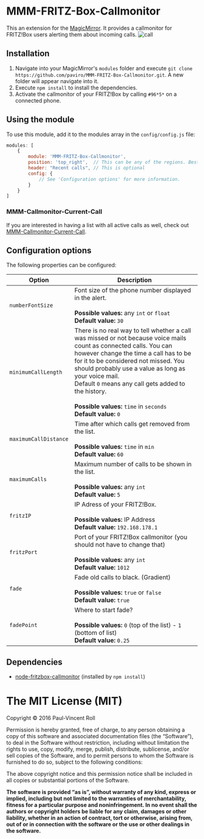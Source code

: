 # MMM-FRITZ-Box-Callmonitor
This an extension for the [MagicMirror](https://github.com/MichMich/MagicMirror). It provides a callmonitor for FRITZ!Box users alerting them about incoming calls.
![call](https://cloud.githubusercontent.com/assets/992826/14791014/3febe6b4-0b14-11e6-89d8-160a7c459835.png)


## Installation
1. Navigate into your MagicMirror's `modules` folder and execute `git clone https://github.com/paviro/MMM-FRITZ-Box-Callmonitor.git`. A new folder will appear navigate into it.
2. Execute `npm install` to install the dependencies.
3. Activate the callmonitor of your FRITZ!Box by calling `#96*5*` on a connected phone.

## Using the module

To use this module, add it to the modules array in the `config/config.js` file:
````javascript
modules: [
	{
		module: 'MMM-FRITZ-Box-Callmonitor',
		position: 'top_right',	// This can be any of the regions. Best results in left or right regions.
		header: "Recent calls", // This is optional
		config: {
			// See 'Configuration options' for more information.
		}
	}
]
````

### MMM-Callmonitor-Current-Call
If you are interested in having a list with all active calls as well, check out [MMM-Callmonitor-Current-Call](https://github.com/paviro/MMM-Callmonitor-Current-Call).

## Configuration options

The following properties can be configured:


<table width="100%">
	<!-- why, markdown... -->
	<thead>
		<tr>
			<th>Option</th>
			<th width="100%">Description</th>
		</tr>
	<thead>
	<tbody>
		<tr>
			<td><code>numberFontSize</code></td>
			<td>Font size of the phone number displayed in the alert.<br>
				<br><b>Possible values:</b> any <code>int</code> or <code>float</code>
				<br><b>Default value:</b> <code>30</code>
			</td>
		</tr>
		<tr>
			<td><code>minimumCallLength</code></td>
			<td>There is no real way to tell whether a call was missed or not because voice mails count as connected calls. You can however change the time a call has to be for it to be considered not missed. You should probably use a value as long as your voice mail. <br>Default <code>0</code> means any call gets added to the history.<br>
				<br><b>Possible values:</b> <code>time</code> in <code>seconds</code>
				<br><b>Default value:</b> <code>0</code>
			</td>
		</tr>
		<tr>
			<td><code>maximumCallDistance</code></td>
			<td>Time after which calls get removed from the list.<br>
				<br><b>Possible values:</b> <code>time</code> in <code>min</code>
				<br><b>Default value:</b> <code>60</code>
			</td>
		</tr>
		<tr>
			<td><code>maximumCalls</code></td>
			<td>Maximum number of calls to be shown in the list.<br>
				<br><b>Possible values:</b> any <code>int</code>
				<br><b>Default value:</b> <code>5</code>
			</td>
		</tr>
		<tr>
			<td><code>fritzIP</code></td>
			<td>IP Adress of your FRITZ!Box.<br>
				<br><b>Possible values:</b> IP Address
				<br><b>Default value:</b> <code>192.168.178.1</code>
			</td>
		</tr>
		<tr>
			<td><code>fritzPort</code></td>
			<td>Port of your FRITZ!Box callmonitor (you should not have to change that)<br>
				<br><b>Possible values:</b> any <code>int</code>
				<br><b>Default value:</b> <code>1012</code>
			</td>
		</tr>
		<tr>
			<td><code>fade</code></td>
			<td>Fade old calls to black. (Gradient)<br>
				<br><b>Possible values:</b> <code>true</code> or <code>false</code>
				<br><b>Default value:</b> <code>true</code>
			</td>
		</tr>
		<tr>
			<td><code>fadePoint</code></td>
			<td>Where to start fade?<br>
				<br><b>Possible values:</b> <code>0</code> (top of the list) - <code>1</code> (bottom of list)
				<br><b>Default value:</b> <code>0.25</code>
			</td>
		</tr>
	</tbody>
</table>

## Dependencies
- [node-fritzbox-callmonitor](https://www.npmjs.com/package/node-fritzbox-callmonitor) (installed by `npm install`)

The MIT License (MIT)
=====================

Copyright © 2016 Paul-Vincent Roll

Permission is hereby granted, free of charge, to any person
obtaining a copy of this software and associated documentation
files (the “Software”), to deal in the Software without
restriction, including without limitation the rights to use,
copy, modify, merge, publish, distribute, sublicense, and/or sell
copies of the Software, and to permit persons to whom the
Software is furnished to do so, subject to the following
conditions:

The above copyright notice and this permission notice shall be
included in all copies or substantial portions of the Software.

**The software is provided “as is”, without warranty of any kind, express or implied, including but not limited to the warranties of merchantability, fitness for a particular purpose and noninfringement. In no event shall the authors or copyright holders be liable for any claim, damages or other liability, whether in an action of contract, tort or otherwise, arising from, out of or in connection with the software or the use or other dealings in the software.**
